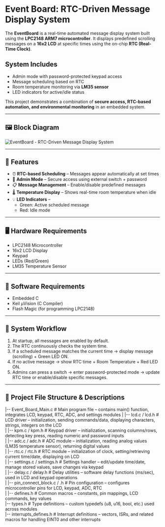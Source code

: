 # Event Board: RTC-Driven Message Display System

The **EventBoard** is a real-time automated message display system built using the **LPC2148 ARM7 microcontroller**. It displays predefined scrolling messages on a **16x2 LCD** at specific times using the on-chip **RTC (Real-Time Clock)**.  

## System Includes
- Admin mode with password-protected keypad access  
- Message scheduling based on RTC  
- Room temperature monitoring via **LM35 sensor**  
- LED indicators for active/idle status  

This project demonstrates a combination of **secure access, RTC-based automation, and environmental monitoring** in an embedded system.  

---

## 🖼️ Block Diagram
![EventBoard - RTC-Driven Message Display System](https://github.com/user-attachments/assets/1f7390e5-697d-4c46-bd01-dc9110f5b582)



---

## 🎯 Features
- ⏰ **RTC-based Scheduling** – Messages appear automatically at set times  
- 🔑 **Admin Mode** – Secure access using external switch + password  
- 📋 **Message Management** – Enable/disable predefined messages  
- 🌡️ **Temperature Display** – Shows real-time room temperature when idle  
- 💡 **LED Indicators** –  
  - Green: Active scheduled message  
  - Red: Idle mode  

---

## 🖥️ Hardware Requirements
- LPC2148 Microcontroller  
- 16x2 LCD Display  
- Keypad  
- LEDs (Red/Green)  
- LM35 Temperature Sensor  

---

## 💾 Software Requirements
- Embedded C  
- Keil µVision (C Compiler)  
- Flash Magic (for programming LPC2148)  

---

## 🔄 System Workflow
1. At startup, all messages are enabled by default.  
2. The RTC continuously checks the system time.  
3. If a scheduled message matches the current time → display message (scrolling) + Green LED ON.  
4. If no active message → show RTC time + Room Temperature + Red LED ON.  
5. Admins can press a switch → enter password-protected mode → update RTC time or enable/disable specific messages.  

---
## 📂 Project File Structure & Descriptions
|-- Event_Board_Main.c                   # Main program file – contains main() function, integrates LCD, keypad, RTC, ADC, and settings modules
|
|-- lcd.c / lcd.h                        # LCD driver – initialization, sending commands/data, displaying characters, strings, integers on the LCD  
|
|-- kpm.c / kpm.h                        # Keypad driver – initialization, scanning columns/rows, detecting key press, reading numeric and password inputs  
|
|-- adc.c / adc.h                        # ADC module – initialization, reading analog values (LM35 temperature sensor), returning digital values  
|
|-- rtc.c / rtc.h                        # RTC module – initialization of clock, setting/retrieving current time/date, displaying on LCD  
|
|-- settings.c / settings.h              # Settings handler – edit/update time/date, manage stored values, save changes via keypad  
|
|-- delay.c / delay.h                    # Delay utilities – software delay functions (ms/sec), used in LCD and keypad operations  
|
|-- pin_connect_block.c / .h             # Pin configuration – configures microcontroller pins for LCD, keypad, ADC, RTC  
|
|-- defines.h                            # Common macros – constants, pin mappings, LCD commands, key values  
|-- types.h                              # Type definitions – custom typedefs (u8, u16, bool, etc.) used across modules  
|-- interrupts_defines.h                 # Interrupt definitions – vectors, ISRs, and related macros for handling EINT0 and other interrupts  






